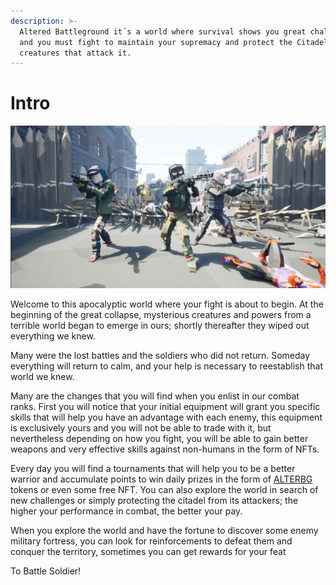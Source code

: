 ```yaml
---
description: >-
  Altered Battleground it´s a world where survival shows you great challenges
  and you must fight to maintain your supremacy and protect the Citadel from the
  creatures that attack it.
---
```


# Intro

![](.gitbook/assets/main.png)

Welcome to this apocalyptic world where your fight is about to begin. At the beginning of the great collapse, mysterious creatures and powers from a terrible world began to emerge in ours; shortly thereafter they wiped out everything we knew.&#x20;

Many were the lost battles and the soldiers who did not return. Someday everything will return to calm, and your help is necessary to reestablish that world we knew.

Many are the changes that you will find when you enlist in our combat ranks. First you will notice that your initial equipment will grant you specific skills that will help you have an advantage with each enemy, this equipment is exclusively yours and you will not be able to trade with it, but nevertheless depending on how you fight, you will be able to gain better weapons and very effective skills against non-humans in the form of NFTs.

Every day you will find a tournaments that will help you to be a better warrior and accumulate points to win daily prizes in the form of [ALTERBG ](token/token/)tokens or even some free NFT. You can also explore the world in search of new challenges or simply protecting the citadel from its attackers; the higher your performance in combat, the better your pay.

When you explore the world and have the fortune to discover some enemy military fortress, you can look for reinforcements to defeat them and conquer the territory, sometimes you can get rewards for your feat

To Battle Soldier!











